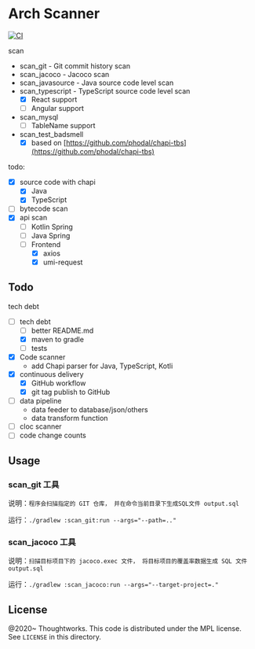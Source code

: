# Arch Scanner

[![CI](https://github.com/archguard/scanner/actions/workflows/ci.yaml/badge.svg)](https://github.com/archguard/scanner/actions/workflows/ci.yaml)

scan

* scan_git - Git commit history scan
* scan_jacoco - Jacoco scan
* scan_javasource - Java source code level scan
* scan_typescript - TypeScript source code level scan
    * [x] React support
    * [ ] Angular support
* scan_mysql
    * [ ] TableName support
* scan_test_badsmell
    * [x] based on [https://github.com/phodal/chapi-tbs](https://github.com/phodal/chapi-tbs) 

todo:

- [x] source code with chapi
    - [x] Java
    - [x] TypeScript
- [ ] bytecode scan
- [x] api scan
    - [ ] Kotlin Spring
    - [ ] Java Spring
    - [ ] Frontend
        - [x] axios
        - [x] umi-request

## Todo

tech debt

- [ ] tech debt
    - [ ] better README.md
    - [x] maven to gradle
    - [ ] tests
- [x] Code scanner
    - add Chapi parser for Java, TypeScript, Kotli
- [x] continuous delivery
    - [x] GitHub workflow
    - [x] git tag publish to GitHub
- [ ] data pipeline
    - data feeder to database/json/others
    - data transform function
- [ ] cloc scanner
- [ ] code change counts

## Usage

### scan_git 工具

说明：`程序会扫描指定的 GIT 仓库， 并在命令当前目录下生成SQL文件 output.sql`

运行：`./gradlew :scan_git:run --args="--path=.."`

### scan_jacoco 工具

说明：`扫描目标项目下的 jacoco.exec 文件， 将目标项目的覆盖率数据生成 SQL 文件 output.sql`

运行：`./gradlew :scan_jacoco:run --args="--target-project=."`

License
---

@2020~ Thoughtworks. This code is distributed under the MPL license. See `LICENSE` in this directory.
